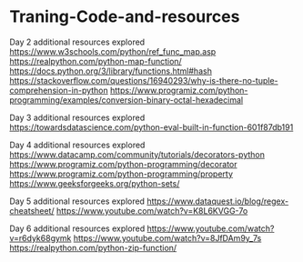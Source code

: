 # Traning-Code-and-resources

Day 2 additional resources explored
https://www.w3schools.com/python/ref_func_map.asp
https://realpython.com/python-map-function/
https://docs.python.org/3/library/functions.html#hash
https://stackoverflow.com/questions/16940293/why-is-there-no-tuple-comprehension-in-python
https://www.programiz.com/python-programming/examples/conversion-binary-octal-hexadecimal


Day 3 additional resources explored
https://towardsdatascience.com/python-eval-built-in-function-601f87db191

Day 4 additional resources explored 
https://www.datacamp.com/community/tutorials/decorators-python
https://www.programiz.com/python-programming/decorator
https://www.programiz.com/python-programming/property
https://www.geeksforgeeks.org/python-sets/

Day 5 additional resources explored
https://www.dataquest.io/blog/regex-cheatsheet/
https://www.youtube.com/watch?v=K8L6KVGG-7o

Day 6 additional resources explored
https://www.youtube.com/watch?v=r6dyk68gymk
https://www.youtube.com/watch?v=8JfDAm9y_7s
https://realpython.com/python-zip-function/
